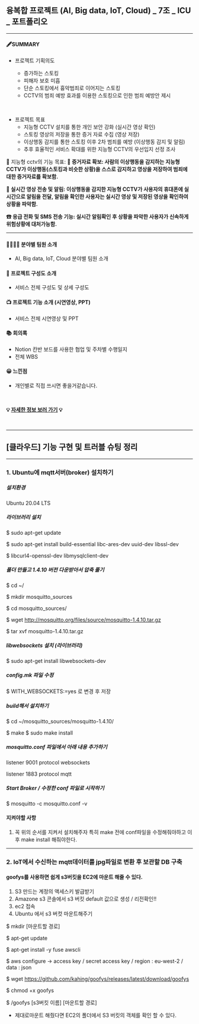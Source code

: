 ## 융복합 프로젝트 (AI, Big data, IoT, Cloud) _ 7조 _ ICU \_ 포트폴리오

---

#### 🖋SUMMARY

- 프로젝트 기획의도

  - 증가하는 스토킹
  - 피해자 보호 미흡
  - 단순 스토킹에서 흉악범죄로 이어지는 스토킹
  - CCTV의 범죄 예방 효과를 이용한 스토킹으로 인한 범죄 예방안 제시

</br>

- 프로젝트 목표
  - 지능형 CCTV 설치를 통한 개인 보안 강화 (실시간 영상 확인)
  - 스토킹 영상의 저장을 통한 증거 자료 수집 (영상 저장)
  - 이상행동 감지를 통한 스토킹 이후 2차 범죄를 예방 (이상행동 감지 및 알림)
  - 추후 효율적인 서비스 확대를 위한 지능형 CCTV의 우선입지 선정 조사

💬 지능형 cctv의 기능 목표:
<B>💾 증거자료 확보: 사람의 이상행동을 감지하는 지능형 CCTV가 이상행동(스토킹과 비슷한 상황)을 스스로 감지하고 영상을 저장하여 범죄에 대한 증거자료를 확보함. </B>

<B>📩 실시간 영상 전송 및 알림: 이상행동을 감지한 지능형 CCTV가 사용자의 휴대폰에 실시간으로 알림을 전달, 알림을 확인한 사용자는 실시간 영상 및 저장된 영상을 확인하여 상황을 파악함. </B>

<B>☎ 응급 전화 및 SMS 전송 기능: 실시간 알림확인 후 상황을 파악한 사용자가 신속하게 위험상황에 대처가능함. </B>

---

#### 👨‍👨‍👧‍👦 분야별 팀원 소개

- AI, Big data, IoT, Cloud 분야별 팀원 소개

#### 📖 프로젝트 구성도 소개

- 서비스 전체 구성도 및 상세 구성도

#### 📺 프로젝트 기능 소개 (시연영상, PPT)

- 서비스 전체 시연영상 및 PPT

#### 📚 회의록

- Notion 칸반 보드를 사용한 협업 및 주차별 수행일지
- 전체 WBS

#### 😀 느낀점

- 개인별로 직접 쓰시면 좋을거같습니다.

<br>

<B>💡 [자세한 정보 보러 가기](https://rustic-mailman-444.notion.site/7-f448609b0c2e4a69b5191be6b305f322) 💡</B>

<br>

---

## [클라우드] 기능 구현 및 트러블 슈팅 정리

---

### 1. Ubuntu에 mqtt서버(broker) 설치하기

##### 설치환경

Ubuntu 20.04 LTS

##### 라이브러리 설치

$ sudo apt-get update

$ sudo apt-get install build-essential libc-ares-dev uuid-dev libssl-dev

$ libcurl4-openssl-dev libmysqlclient-dev

##### 폴더 만들고 1.4.10 버전 다운받아서 압축 풀기

$ cd ~/

$ mkdir mosquitto_sources

$ cd mosquitto_sources/

$ wget http://mosquitto.org/files/source/mosquitto-1.4.10.tar.gz

$ tar xvf mosquitto-1.4.10.tar.gz

##### libwebsockets 설치 (라이브러리)

$ sudo apt-get install libwebsockets-dev

##### config.mk 파일 수정

$ WITH_WEBSOCKETS:=yes 로 변경 후 저장

##### build해서 설치하기

$ cd ~/mosquitto_sources/mosquitto-1.4.10/

$ make
$ sudo make install

##### mosquitto.conf 파일에서 아래 내용 추가하기

listener 9001
protocol websockets

listener 1883
protocol mqtt

##### Start Broker / 수정한 conf 파일로 시작하기

$ mosquitto -c mosquitto.conf -v

#### 지켜야할 사항

1. 꼭 위의 순서를 지켜서 설치해주자 특히 make 전에 conf파일을 수정해줘야하고 이후 make install 해줘야한다.

<HR></HR>

### 2. IoT에서 수신하는 mqtt데이터를 jpg파일로 변환 후 보관할 DB 구축

#### goofys를 사용하면 쉽게 s3버킷을 EC2에 마운트 해줄 수 있다.

1. S3 만드는 계정의 액세스키 발급받기
2. Amazone s3 콘솔에서 s3 버킷 default 값으로 생성 / 리전확인!!
3. ec2 접속
4. Ubuntu 에서 s3 버컷 마운트해주기

$ mkdir [마운트할 경로]

$ apt-get update

$ apt-get install -y fuse awscli

$ aws configure →
access key /
secret access key /
region : eu-west-2 /
data : json

$ wget https://github.com/kahing/goofys/releases/latest/download/goofys

$ chmod +x goofys

$ /goofys [s3버킷 이름] [마운트할 경로]

- 제대로마운트 해줬다면 EC2의 폴더에서 S3 버킷의 객체를 확인 할 수 있다.
